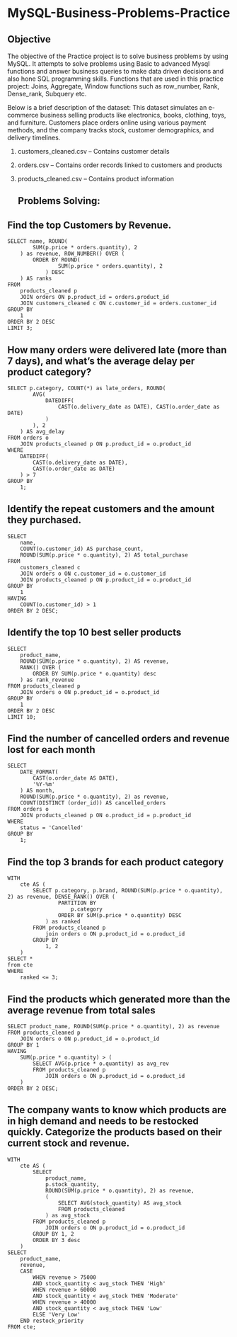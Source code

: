 # MySQL-Business-Problems-Practice

## Objective
The objective of the Practice project is to solve business problems by using MySQL. It attempts to solve  problems using Basic to advanced Mysql functions and answer business queries to make data driven decisions and also hone SQL programming skills.
Functions that are used in this practice project: Joins, Aggregate, Window functions such as row_number, Rank, Dense_rank, Subquery etc.

Below is a brief description of the dataset: 
This dataset simulates an e-commerce business selling products like electronics, books, clothing, toys, and furniture. Customers place orders online using various payment methods, and the company tracks stock, customer demographics, and delivery timelines.
1. customers_cleaned.csv – Contains customer details

2. orders.csv – Contains order records linked to customers and products

3. products_cleaned.csv – Contains product information

   ## Problems Solving:

## Find the top Customers by Revenue.

```mysql
SELECT name, ROUND(
        SUM(p.price * orders.quantity), 2
    ) as revenue, ROW_NUMBER() OVER (
        ORDER BY ROUND(
                SUM(p.price * orders.quantity), 2
            ) DESC
    ) AS ranks
FROM
    products_cleaned p
    JOIN orders ON p.product_id = orders.product_id
    JOIN customers_cleaned c ON c.customer_id = orders.customer_id
GROUP BY
    1
ORDER BY 2 DESC
LIMIT 3;
```

##  How many orders were delivered late (more than 7 days), and what’s the average delay per product category?
```mysql
SELECT p.category, COUNT(*) as late_orders, ROUND(
        AVG(
            DATEDIFF(
                CAST(o.delivery_date as DATE), CAST(o.order_date as DATE)
            )
        ), 2
    ) AS avg_delay
FROM orders o
    JOIN products_cleaned p ON p.product_id = o.product_id
WHERE
    DATEDIFF(
        CAST(o.delivery_date as DATE),
        CAST(o.order_date as DATE)
    ) > 7
GROUP BY
    1;
```

## Identify the repeat customers and the amount they purchased.

```mysql
SELECT
    name,
    COUNT(o.customer_id) AS purchase_count,
    ROUND(SUM(p.price * o.quantity), 2) AS total_purchase
FROM
    customers_cleaned c
    JOIN orders o ON c.customer_id = o.customer_id
    JOIN products_cleaned p ON p.product_id = o.product_id
GROUP BY
    1
HAVING
    COUNT(o.customer_id) > 1
ORDER BY 2 DESC;
```

## Identify the top 10 best seller products

```mysql
SELECT
    product_name,
    ROUND(SUM(p.price * o.quantity), 2) AS revenue,
    RANK() OVER (
        ORDER BY SUM(p.price * o.quantity) desc
    ) as rank_revenue
FROM products_cleaned p
    JOIN orders o ON p.product_id = o.product_id
GROUP BY
    1
ORDER BY 2 DESC
LIMIT 10;
```

## Find the number of cancelled orders and revenue lost for each month

```mysql
SELECT
    DATE_FORMAT(
        CAST(o.order_date AS DATE),
        '%Y-%m'
    ) AS month,
    ROUND(SUM(p.price * o.quantity), 2) as revenue,
    COUNT(DISTINCT (order_id)) AS cancelled_orders
FROM orders o
    JOIN products_cleaned p ON o.product_id = p.product_id
WHERE
    status = 'Cancelled'
GROUP BY
    1;
```

##   Find the top 3  brands for each product category

```mysql
WITH
    cte AS (
        SELECT p.category, p.brand, ROUND(SUM(p.price * o.quantity), 2) as revenue, DENSE_RANK() OVER (
                PARTITION BY
                    p.category
                ORDER BY SUM(p.price * o.quantity) DESC
            ) as ranked
        FROM products_cleaned p
            join orders o ON p.product_id = o.product_id
        GROUP BY
            1, 2
    )
SELECT *
from cte
WHERE
    ranked <= 3;
```

## Find the products which generated more than the average revenue from total sales

```mysql
SELECT product_name, ROUND(SUM(p.price * o.quantity), 2) as revenue
FROM products_cleaned p
    JOIN orders o ON p.product_id = o.product_id
GROUP BY 1
HAVING
    SUM(p.price * o.quantity) > (
        SELECT AVG(p.price * o.quantity) as avg_rev
        FROM products_cleaned p
            JOIN orders o ON p.product_id = o.product_id
    )
ORDER BY 2 DESC;
```

## The company wants to know which products are in high demand and needs to be restocked quickly. Categorize the products based on their current stock and revenue.

```mysql
WITH
    cte AS (
        SELECT
            product_name,
            p.stock_quantity,
            ROUND(SUM(p.price * o.quantity), 2) as revenue,
            (
                SELECT AVG(stock_quantity) AS avg_stock
                FROM products_cleaned
            ) as avg_stock
        FROM products_cleaned p
            JOIN orders o ON p.product_id = o.product_id
        GROUP BY 1, 2
        ORDER BY 3 desc
    )
SELECT
    product_name,
    revenue,
    CASE
        WHEN revenue > 75000
        AND stock_quantity < avg_stock THEN 'High'
        WHEN revenue > 60000
        AND stock_quantity < avg_stock THEN 'Moderate'
        WHEN revenue > 40000
        AND stock_quantity < avg_stock THEN 'Low'
        ELSE 'Very Low'
    END restock_priority
FROM cte;
```






















